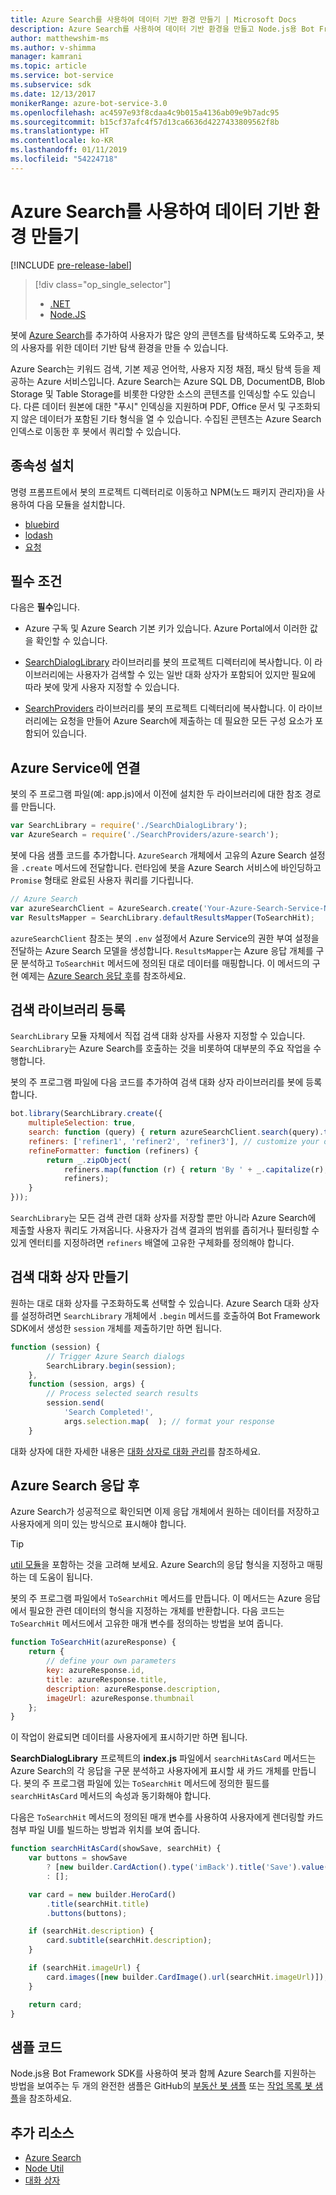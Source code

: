 ```yaml
---
title: Azure Search를 사용하여 데이터 기반 환경 만들기 | Microsoft Docs
description: Azure Search를 사용하여 데이터 기반 환경을 만들고 Node.js용 Bot Framework SDK 및 Azure Search를 사용하여 사용자가 봇에 있는 많은 양의 콘텐츠를 탐색하도록 도와주는 방법을 알아봅니다.
author: matthewshim-ms
ms.author: v-shimma
manager: kamrani
ms.topic: article
ms.service: bot-service
ms.subservice: sdk
ms.date: 12/13/2017
monikerRange: azure-bot-service-3.0
ms.openlocfilehash: ac4597e93f8cdaa4c9b015a4136ab09e9b7adc95
ms.sourcegitcommit: b15cf37afc4f57d13ca6636d4227433809562f8b
ms.translationtype: HT
ms.contentlocale: ko-KR
ms.lasthandoff: 01/11/2019
ms.locfileid: "54224718"
---
```

# <a name="create-data-driven-experiences-with-azure-search"></a>Azure Search를 사용하여 데이터 기반 환경 만들기 

[!INCLUDE [pre-release-label](../includes/pre-release-label-v3.md)]

> [!div class="op_single_selector"]
> - [.NET](../dotnet/bot-builder-dotnet-search-azure.md)
> - [Node.JS](../nodejs/bot-builder-nodejs-search-azure.md)

봇에 [Azure Search][search]를 추가하여 사용자가 많은 양의 콘텐츠를 탐색하도록 도와주고, 봇의 사용자를 위한 데이터 기반 탐색 환경을 만들 수 있습니다.

Azure Search는 키워드 검색, 기본 제공 언어학, 사용자 지정 채점, 패싯 탐색 등을 제공하는 Azure 서비스입니다. Azure Search는 Azure SQL DB, DocumentDB, Blob Storage 및 Table Storage를 비롯한 다양한 소스의 콘텐츠를 인덱싱할 수도 있습니다. 다른 데이터 원본에 대한 "푸시" 인덱싱을 지원하며 PDF, Office 문서 및 구조화되지 않은 데이터가 포함된 기타 형식을 열 수 있습니다. 수집된 콘텐츠는 Azure Search 인덱스로 이동한 후 봇에서 쿼리할 수 있습니다.

## <a name="install-dependencies"></a>종속성 설치

명령 프롬프트에서 봇의 프로젝트 디렉터리로 이동하고 NPM(노드 패키지 관리자)을 사용하여 다음 모듈을 설치합니다.

* [bluebird](https://www.npmjs.com/package/bluebird)
* [lodash](https://www.npmjs.com/package/lodash)
* [요청](https://www.npmjs.com/package/request)

## <a name="prerequisites"></a>필수 조건

다음은 **필수**입니다. 
- Azure 구독 및 Azure Search 기본 키가 있습니다. Azure Portal에서 이러한 값을 확인할 수 있습니다.
- [SearchDialogLibrary](https://github.com/Microsoft/botBuilder-Samples/tree/master/Node/demo-Search/SearchDialogLibrary) 라이브러리를 봇의 프로젝트 디렉터리에 복사합니다. 이 라이브러리에는 사용자가 검색할 수 있는 일반 대화 상자가 포함되어 있지만 필요에 따라 봇에 맞게 사용자 지정할 수 있습니다. 

- [SearchProviders](https://github.com/Microsoft/botBuilder-Samples/tree/master/Node/demo-Search/SearchProviders) 라이브러리를 봇의 프로젝트 디렉터리에 복사합니다. 이 라이브러리에는 요청을 만들어 Azure Search에 제출하는 데 필요한 모든 구성 요소가 포함되어 있습니다.

## <a name="connect-to-the-azure-service"></a>Azure Service에 연결 

봇의 주 프로그램 파일(예: app.js)에서 이전에 설치한 두 라이브러리에 대한 참조 경로를 만듭니다. 

```javascript
var SearchLibrary = require('./SearchDialogLibrary');
var AzureSearch = require('./SearchProviders/azure-search');
```

봇에 다음 샘플 코드를 추가합니다. `AzureSearch` 개체에서 고유의 Azure Search 설정을 `.create` 메서드에 전달합니다. 런타임에 봇을 Azure Search 서비스에 바인딩하고 `Promise` 형태로 완료된 사용자 쿼리를 기다립니다.  

```javascript
// Azure Search
var azureSearchClient = AzureSearch.create('Your-Azure-Search-Service-Name', 'Your-Azure-Search-Primary-Key', 'Your-Azure-Search-Service-Index');
var ResultsMapper = SearchLibrary.defaultResultsMapper(ToSearchHit);
```

 `azureSearchClient` 참조는 봇의 `.env` 설정에서 Azure Service의 권한 부여 설정을 전달하는 Azure Search 모델을 생성합니다. 
 `ResultsMapper`는 Azure 응답 개체를 구문 분석하고 `ToSearchHit` 메서드에 정의된 대로 데이터를 매핑합니다. 이 메서드의 구현 예제는 [Azure Search 응답 후](#after-azure-search-responds)를 참조하세요.

## <a name="register-the-search-library"></a>검색 라이브러리 등록
`SearchLibrary` 모듈 자체에서 직접 검색 대화 상자를 사용자 지정할 수 있습니다. `SearchLibrary`는 Azure Search를 호출하는 것을 비롯하여 대부분의 주요 작업을 수행합니다. 

봇의 주 프로그램 파일에 다음 코드를 추가하여 검색 대화 상자 라이브러리를 봇에 등록합니다. 

```javascript
bot.library(SearchLibrary.create({
    multipleSelection: true,
    search: function (query) { return azureSearchClient.search(query).then(ResultsMapper); },
    refiners: ['refiner1', 'refiner2', 'refiner3'], // customize your own refiners 
    refineFormatter: function (refiners) {
        return _.zipObject(
            refiners.map(function (r) { return 'By ' + _.capitalize(r); }),
            refiners);
    }
}));
```
`SearchLibrary`는 모든 검색 관련 대화 상자를 저장할 뿐만 아니라 Azure Search에 제출할 사용자 쿼리도 가져옵니다. 사용자가 검색 결과의 범위를 좁히거나 필터링할 수 있게 엔터티를 지정하려면 `refiners` 배열에 고유한 구체화를 정의해야 합니다.  

## <a name="create-a-search-dialog"></a>검색 대화 상자 만들기

원하는 대로 대화 상자를 구조화하도록 선택할 수 있습니다. Azure Search 대화 상자를 설정하려면 `SearchLibrary` 개체에서 `.begin` 메서드를 호출하여 Bot Framework SDK에서 생성한 `session` 개체를 제출하기만 하면 됩니다. 

```javascript
function (session) {
        // Trigger Azure Search dialogs 
        SearchLibrary.begin(session);
    },
    function (session, args) {
        // Process selected search results
        session.send(
            'Search Completed!',
            args.selection.map(  ); // format your response 
    }
```
대화 상자에 대한 자세한 내용은 [대화 상자로 대화 관리](bot-builder-nodejs-dialog-manage-conversation.md)를 참조하세요.

## <a name="after-azure-search-responds"></a>Azure Search 응답 후 

Azure Search가 성공적으로 확인되면 이제 응답 개체에서 원하는 데이터를 저장하고 사용자에게 의미 있는 방식으로 표시해야 합니다.

> [!TIP]
> [util 모듈][NodeUtil]을 포함하는 것을 고려해 보세요. Azure Search의 응답 형식을 지정하고 매핑하는 데 도움이 됩니다.

봇의 주 프로그램 파일에서 `ToSearchHit` 메서드를 만듭니다. 이 메서드는 Azure 응답에서 필요한 관련 데이터의 형식을 지정하는 개체를 반환합니다. 다음 코드는 `ToSearchHit` 메서드에서 고유한 매개 변수를 정의하는 방법을 보여 줍니다. 
 
 ```javascript
 function ToSearchHit(azureResponse) {
     return {
         // define your own parameters 
         key: azureResponse.id,
         title: azureResponse.title,
         description: azureResponse.description,
         imageUrl: azureResponse.thumbnail
     };
 }
```
이 작업이 완료되면 데이터를 사용자에게 표시하기만 하면 됩니다. 

 **SearchDialogLibrary** 프로젝트의 **index.js** 파일에서 `searchHitAsCard` 메서드는 Azure Search의 각 응답을 구문 분석하고 사용자에게 표시할 새 카드 개체를 만듭니다. 봇의 주 프로그램 파일에 있는 `ToSearchHit` 메서드에 정의한 필드를 `searchHitAsCard` 메서드의 속성과 동기화해야 합니다. 

다음은 `ToSearchHit` 메서드의 정의된 매개 변수를 사용하여 사용자에게 렌더링할 카드 첨부 파일 UI를 빌드하는 방법과 위치를 보여 줍니다. 

```javascript
function searchHitAsCard(showSave, searchHit) {
    var buttons = showSave
        ? [new builder.CardAction().type('imBack').title('Save').value(searchHit.key)]
        : [];

    var card = new builder.HeroCard()
        .title(searchHit.title) 
        .buttons(buttons);

    if (searchHit.description) {
        card.subtitle(searchHit.description);
    }

    if (searchHit.imageUrl) {
        card.images([new builder.CardImage().url(searchHit.imageUrl)]);
    }

    return card;
}
```

## <a name="sample-code"></a>샘플 코드

Node.js용 Bot Framework SDK를 사용하여 봇과 함께 Azure Search를 지원하는 방법을 보여주는 두 개의 완전한 샘플은 GitHub의 [부동산 봇 샘플](https://github.com/Microsoft/BotBuilder-Samples/tree/master/Node/demo-Search/RealEstateBot) 또는 [작업 목록 봇 샘플](https://github.com/Microsoft/BotBuilder-Samples/tree/master/Node/demo-Search/JobListingBot)을 참조하세요. 

## <a name="additional-resources"></a>추가 리소스

* [Azure Search][search]
* [Node Util][NodeUtil]
* [대화 상자](bot-builder-nodejs-dialog-manage-conversation.md)

[NodeUtil]: https://nodejs.org/api/util.html
[search]: /azure/search/search-what-is-azure-search
